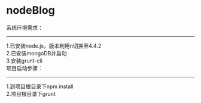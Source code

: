 # nodeBlog
系统环境需求：
_____________
1.已安装node.js，版本利用n切换至4.4.2<br>
2.已安装mongoDB并启动<br>
3.安装grunt-cli<br>
项目启动步骤：
______________
1.到项目根目录下npm install<br>
2.项目根目录下grunt<br>
